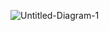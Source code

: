 ![Untitled-Diagram-_1_](https://user-images.githubusercontent.com/94363214/142866520-462be614-726b-4ea7-9f93-c596d265db3b.png)


